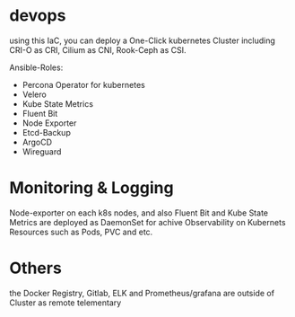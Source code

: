 # devops

using this IaC, you can deploy a One-Click kubernetes Cluster including CRI-O as CRI, Cilium as CNI, Rook-Ceph as CSI.

Ansible-Roles:

- Percona Operator for kubernetes
- Velero
- Kube State Metrics
- Fluent Bit
- Node Exporter
- Etcd-Backup
- ArgoCD
- Wireguard

# Monitoring & Logging

Node-exporter on each k8s nodes, and also Fluent Bit and Kube State Metrics are deployed as DaemonSet for achive Observability on Kubernets Resources such as Pods, PVC and etc.


# Others

the Docker Registry, Gitlab, ELK and Prometheus/grafana are outside of Cluster as remote telementary